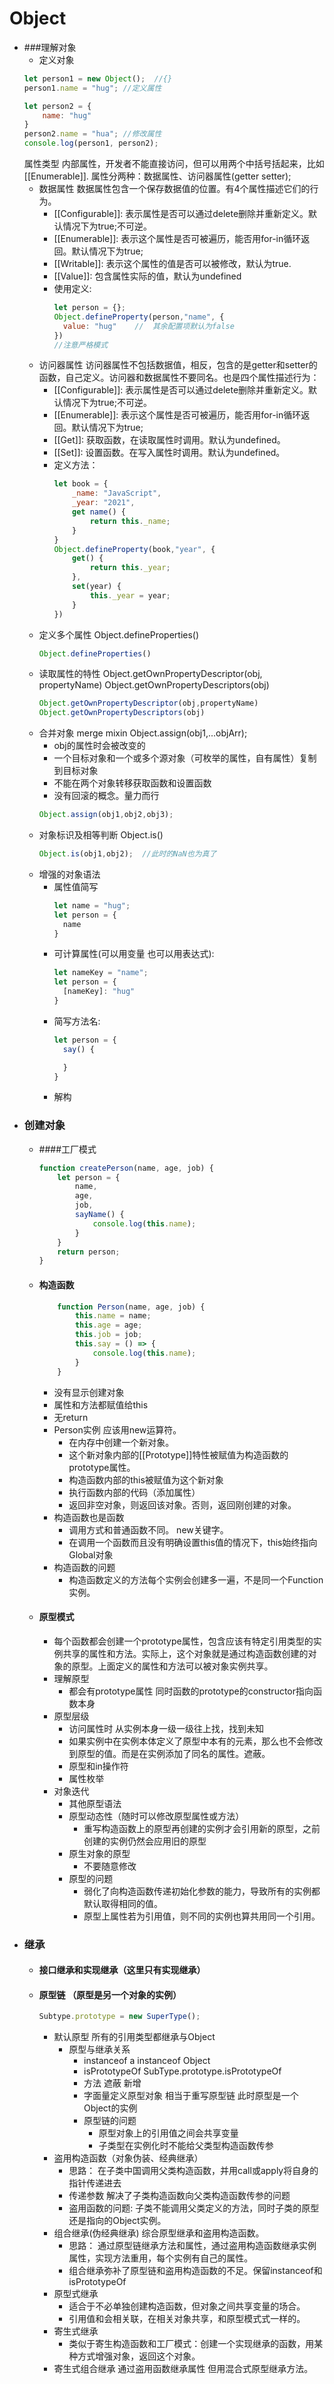 # Object
+ ###理解对象
    + 定义对象
    ```js
    let person1 = new Object();  //{}
    person1.name = "hug"; //定义属性
    
    let person2 = {
        name: "hug"
    }
    person2.name = "hua"; //修改属性
    console.log(person1, person2);
    ```
    属性类型
        内部属性，开发者不能直接访问，但可以用两个中括号括起来，比如[[Enumerable]].
        属性分两种：数据属性、访问器属性(getter setter);
    + 数据属性
        数据属性包含一个保存数据值的位置。有4个属性描述它们的行为。
        + [[Configurable]]: 表示属性是否可以通过delete删除并重新定义。默认情况下为true;不可逆。
        + [[Enumerable]]: 表示这个属性是否可被遍历，能否用for-in循环返回。默认情况下为true;
        + [[Writable]]: 表示这个属性的值是否可以被修改，默认为true.
        + [[Value]]: 包含属性实际的值，默认为undefined
        + 使用定义:
            ```js
            let person = {};
            Object.defineProperty(person,"name", {
              value: "hug"    //  其余配置项默认为false
            })
            //注意严格模式
            ```
    + 访问器属性 访问器属性不包括数据值，相反，包含的是getter和setter的函数，自己定义。访问器和数据属性不要同名。也是四个属性描述行为：
        + [[Configurable]]: 表示属性是否可以通过delete删除并重新定义。默认情况下为true;不可逆。
        + [[Enumerable]]: 表示这个属性是否可被遍历，能否用for-in循环返回。默认情况下为true;
        + [[Get]]: 获取函数，在读取属性时调用。默认为undefined。
        + [[Set]]: 设置函数。在写入属性时调用。默认为undefined。
        + 定义方法：
            ```js
            let book = {
                _name: "JavaScript",
                _year: "2021",
                get name() {
                    return this._name;
                }
            }
            Object.defineProperty(book,"year", {
                get() {
                    return this._year;
                },
                set(year) {
                    this._year = year;
                }
            })
            ```
    + 定义多个属性 Object.defineProperties()
        ```js
        Object.defineProperties()
        ```
    + 读取属性的特性 Object.getOwnPropertyDescriptor(obj, propertyName) Object.getOwnPropertyDescriptors(obj)
        ```js
        Object.getOwnPropertyDescriptor(obj,propertyName)
        Object.getOwnPropertyDescriptors(obj)
        ```
    + 合并对象 merge mixin Object.assign(obj1,...objArr); 
        + obj的属性时会被改变的 
        + 一个目标对象和一个或多个源对象（可枚举的属性，自有属性）复制到目标对象 
        + 不能在两个对象转移获取函数和设置函数
        + 没有回滚的概念。量力而行
        ```js
        Object.assign(obj1,obj2,obj3);
        ```
    + 对象标识及相等判断 Object.is()
        ```js
        Object.is(obj1,obj2);  //此时的NaN也为真了
        ```
    + 增强的对象语法
        + 属性值简写
            ```js
            let name = "hug";
            let person = {
              name
            }
            ```
        + 可计算属性(可以用变量 也可以用表达式):
            ```js
            let nameKey = "name";
            let person = {
              [nameKey]: "hug"
            }
            ```
        + 简写方法名:
            ```js
            let person = {
              say() {
    
              }
            }
            ```
        + 解构
+ ### 创建对象
    + ####工厂模式
        ```js
        function createPerson(name, age, job) {
            let person = {
                name,
                age,
                job,
                sayName() {
                    console.log(this.name);
                }
            }
            return person;
        }
        ```
    + #### 构造函数
        ```js
            function Person(name, age, job) {
                this.name = name;
                this.age = age;
                this.job = job;
                this.say = () => {
                    console.log(this.name);
                }
            }
        ```
        + 没有显示创建对象
        + 属性和方法都赋值给this
        + 无return
        + Person实例 应该用new运算符。
            + 在内存中创建一个新对象。
            + 这个新对象内部的[[Prototype]]特性被赋值为构造函数的prototype属性。
            + 构造函数内部的this被赋值为这个新对象
            + 执行函数内部的代码（添加属性）
            +  返回非空对象，则返回该对象。否则，返回刚创建的对象。
        + 构造函数也是函数
            + 调用方式和普通函数不同。 new关键字。
            + 在调用一个函数而且没有明确设置this值的情况下，this始终指向Global对象
        + 构造函数的问题
            + 构造函数定义的方法每个实例会创建多一遍，不是同一个Function实例。 
    + #### 原型模式
      + 每个函数都会创建一个prototype属性，包含应该有特定引用类型的实例共享的属性和方法。实际上，这个对象就是通过构造函数创建的对象的原型。上面定义的属性和方法可以被对象实例共享。
      + 理解原型
        + 都会有prototype属性 同时函数的prototype的constructor指向函数本身
      + 原型层级
        + 访问属性时 从实例本身一级一级往上找，找到未知
        + 如果实例中在实例本体定义了原型中本有的元素，那么也不会修改到原型的值。而是在实例添加了同名的属性。遮蔽。
        + 原型和in操作符
        + 属性枚举
      + 对象迭代
        + 其他原型语法
        + 原型动态性（随时可以修改原型属性或方法）
            + 重写构造函数上的原型再创建的实例才会引用新的原型，之前创建的实例仍然会应用旧的原型
        + 原生对象的原型
            + 不要随意修改
        + 原型的问题
            + 弱化了向构造函数传递初始化参数的能力，导致所有的实例都默认取得相同的值。
            + 原型上属性若为引用值，则不同的实例也算共用同一个引用。
+ ### 继承
    + #### 接口继承和实现继承（这里只有实现继承）
    + #### 原型链  （原型是另一个对象的实例）
        ```js
        Subtype.prototype = new SuperType(); 
        ```
      + 默认原型
          所有的引用类型都继承与Object
          + 原型与继承关系
            + instanceof a instanceof Object
            + isPrototypeOf SubType.prototype.isPrototypeOf
            + 方法 遮蔽 新增
            + 字面量定义原型对象 相当于重写原型链 此时原型是一个Object的实例
            + 原型链的问题 
                + 原型对象上的引用值之间会共享变量
                + 子类型在实例化时不能给父类型构造函数传参
      + 盗用构造函数（对象伪装、经典继承）
        + 思路： 在子类中国调用父类构造函数，并用call或apply将自身的指针传递进去
        + 传递参数 解决了子类构造函数向父类构造函数传参的问题
        + 盗用函数的问题: 子类不能调用父类定义的方法，同时子类的原型还是指向的Object实例。
      + 组合继承(伪经典继承) 综合原型继承和盗用构造函数。
        + 思路： 通过原型链继承方法和属性，通过盗用构造函数继承实例属性，实现方法重用，每个实例有自己的属性。
        + 组合继承弥补了原型链和盗用构造函数的不足。保留instanceof和isPrototypeOf
      + 原型式继承
        + 适合于不必单独创建构造函数，但对象之间共享变量的场合。
        + 引用值和会相关联，在相关对象共享，和原型模式式一样的。
      + 寄生式继承
        + 类似于寄生构造函数和工厂模式：创建一个实现继承的函数，用某种方式增强对象，返回这个对象。
      + 寄生式组合继承 通过盗用函数继承属性 但用混合式原型继承方法。
